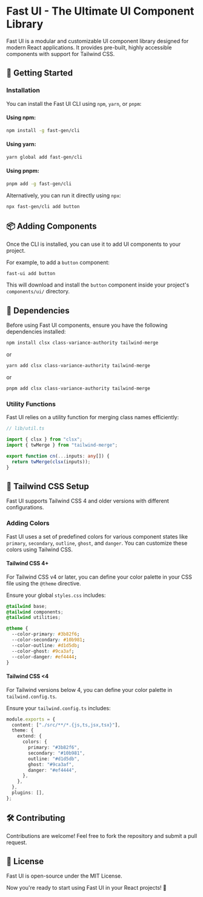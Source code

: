 # Fast UI - The Ultimate UI Component Library

Fast UI is a modular and customizable UI component library designed for modern React applications. It provides pre-built, highly accessible components with support for Tailwind CSS.

## 🚀 Getting Started

### Installation

You can install the Fast UI CLI using `npm`, `yarn`, or `pnpm`:

#### Using npm:

```sh
npm install -g fast-gen/cli
```

#### Using yarn:

```sh
yarn global add fast-gen/cli
```

#### Using pnpm:

```sh
pnpm add -g fast-gen/cli
```

Alternatively, you can run it directly using `npx`:

```sh
npx fast-gen/cli add button
```

## 📦 Adding Components

Once the CLI is installed, you can use it to add UI components to your project.

For example, to add a `button` component:

```sh
fast-ui add button
```

This will download and install the `button` component inside your project's `components/ui/` directory.

## 📌 Dependencies

Before using Fast UI components, ensure you have the following dependencies installed:

```sh
npm install clsx class-variance-authority tailwind-merge
```

or

```sh
yarn add clsx class-variance-authority tailwind-merge
```

or

```sh
pnpm add clsx class-variance-authority tailwind-merge
```

### Utility Functions

Fast UI relies on a utility function for merging class names efficiently:

```ts
// lib/util.ts
```

```ts
import { clsx } from "clsx";
import { twMerge } from "tailwind-merge";

export function cn(...inputs: any[]) {
  return twMerge(clsx(inputs));
}
```

## 🎨 Tailwind CSS Setup

Fast UI supports Tailwind CSS 4 and older versions with different configurations.

### Adding Colors

Fast UI uses a set of predefined colors for various component states like `primary`, `secondary`, `outline`, `ghost`, and `danger`. You can customize these colors using Tailwind CSS.

#### Tailwind CSS 4+

For Tailwind CSS v4 or later, you can define your color palette in your CSS file using the `@theme` directive.

Ensure your global `styles.css` includes:

```css
@tailwind base;
@tailwind components;
@tailwind utilities;

@theme {
  --color-primary: #3b82f6;
  --color-secondary: #10b981;
  --color-outline: #d1d5db;
  --color-ghost: #9ca3af;
  --color-danger: #ef4444;
}
```

#### Tailwind CSS <4

For Tailwind versions below 4, you can define your color palette in `tailwind.config.ts`.

Ensure your `tailwind.config.ts` includes:

```ts
module.exports = {
  content: ["./src/**/*.{js,ts,jsx,tsx}"],
  theme: {
    extend: {
      colors: {
        primary: "#3b82f6",
        secondary: "#10b981",
        outline: "#d1d5db",
        ghost: "#9ca3af",
        danger: "#ef4444",
      },
    },
  },
  plugins: [],
};
```

## 🛠️ Contributing

Contributions are welcome! Feel free to fork the repository and submit a pull request.

## 📜 License

Fast UI is open-source under the MIT License.

Now you're ready to start using Fast UI in your React projects! 🚀
